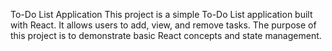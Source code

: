 To-Do List Application
This project is a simple To-Do List application built with React. It allows users to add, view, and remove tasks. 
The purpose of this project is to demonstrate basic React concepts and state management.
